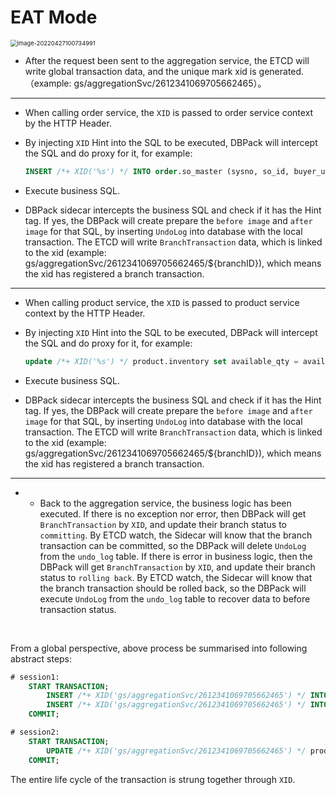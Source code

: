 # EAT Mode

<img src="https://cectc.github.io/dbpack-doc/images/distributed-transaction-en.gif" alt="image-20220427100734991" style="zoom:67%;" />

+ After the request been sent to the aggregation service, the ETCD will write global transaction data, and the unique mark xid is generated. （example: gs/aggregationSvc/2612341069705662465）。

***

+ When calling order service, the `XID` is passed to order service context by the HTTP Header.

+ By injecting `XID` Hint into the SQL to be executed, DBPack will intercept the SQL and do proxy for it, for example:

  ```sql
  INSERT /*+ XID('%s') */ INTO order.so_master (sysno, so_id, buyer_user_sysno, seller_company_code, receive_division_sysno, receive_address, receive_zip, receive_contact, receive_contact_phone, stock_sysno, payment_type, so_amt, status, order_date, appid, memo) VALUES (?,?,?,?,?,?,?,?,?,?,?,?,?,now(),?,?)
  ```

+ Execute business SQL.

+ DBPack sidecar intercepts the business SQL and check if it has the Hint tag. If yes, the DBPack will create prepare the `before image` and `after image` for that SQL, by inserting `UndoLog` into database with the local transaction. The ETCD will write `BranchTransaction` data, which is linked to the xid (example: gs/aggregationSvc/2612341069705662465/${branchID}), which means the xid has registered a branch transaction.

***

+ When calling product service, the `XID` is passed to product service context by the HTTP Header.

+ By injecting `XID` Hint into the SQL to be executed, DBPack will intercept the SQL and do proxy for it, for example:

  ```sql
  update /*+ XID('%s') */ product.inventory set available_qty = available_qty - ?, allocated_qty = allocated_qty + ? where product_sysno = ? and available_qty >= ?;
  ```

+ Execute business SQL.

+ DBPack sidecar intercepts the business SQL and check if it has the Hint tag. If yes, the DBPack will create prepare the `before image` and `after image` for that SQL, by inserting `UndoLog` into database with the local transaction. The ETCD will write `BranchTransaction` data, which is linked to the xid (example: gs/aggregationSvc/2612341069705662465/${branchID}), which means the xid has registered a branch transaction.

***

+ + Back to the aggregation service, the business logic has been executed. If there is no exception nor error, then DBPack will get `BranchTransaction` by `XID`, and update their branch status to `committing`. By ETCD watch, the Sidecar will know that the branch transaction can be committed, so the DBPack will delete `UndoLog` from the `undo_log` table. If there is error in business logic, then the DBPack will get `BranchTransaction` by `XID`, and update their branch status to `rolling back`. By ETCD watch, the Sidecar will know that the branch transaction should be rolled back, so the DBPack will execute `UndoLog` from the `undo_log` table to recover data to before transaction status.

<br>

From a global perspective, above process be summarised into following abstract steps:

```sql
# session1:
    START TRANSACTION;
        INSERT /*+ XID('gs/aggregationSvc/2612341069705662465') */ INTO order.so_master (sysno, so_id, buyer_user_sysno, seller_company_code, receive_division_sysno, receive_address, receive_zip, receive_contact, receive_contact_phone, stock_sysno, payment_type, so_amt, status, order_date, appid, memo) VALUES (?,?,?,?,?,?,?,?,?,?,?,?,?,now(),?,?);
        INSERT /*+ XID('gs/aggregationSvc/2612341069705662465') */ INTO order.so_item(sysno, so_sysno, product_sysno, product_name, cost_price, original_price, deal_price, quantity) VALUES (?,?,?,?,?,?,?,?);
    COMMIT;

# session2:
    START TRANSACTION;
        UPDATE /*+ XID('gs/aggregationSvc/2612341069705662465') */ product.inventory set available_qty = available_qty - ?, allocated_qty = allocated_qty + ? WHERE product_sysno = ? and available_qty >= ? ;
    COMMIT;
```

The entire life cycle of the transaction is strung together through `XID`.

